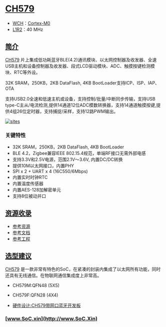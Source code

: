﻿# [CH579](https://github.com/SoCXin/CH579)

* [WCH](http://www.wch.cn/)：[Cortex-M0](https://github.com/SoCXin/Cortex)
* [L1R2](https://github.com/SoCXin/Level)：40 MHz

## [简介](https://github.com/SoCXin/CH579/wiki)

[CH579](https://github.com/SoCXin/CH579) 片上集成低功耗蓝牙BLE(4.2)通讯模块、以太网控制器及收发器、全速USB主机和设备控制器及收发器、段式LCD驱动模块、ADC、触摸按键检测模块、RTC等外设。

32K SRAM，250KB，2KB DataFlash, 4KB BootLoader支持ICP、ISP、IAP、OTA

支持USB2.0全速和低速主机或设备，支持控制/批量/中断同步传输，支持USB type-C主从/电流检测,提供14通道12位ADC模数转换器，支持14通道触摸按键,提供4组26位定时器，支持捕捉/采样，支持12路PWM输出。


[![sites](docs/CH579.png)](http://www.wch.cn/products/CH579.html)

### 关键特性

* 32K SRAM，250KB，2KB DataFlash, 4KB BootLoader
* BLE 4.2，Zigbee兼容IEEE 802.15.4规范，单端RF接口无需外部电感
* 支持3.3V和2.5V电源，范围2.1V～3.6V, 内置DC/DC转换
* 提供10M以太网接口，内置PHY
* SPI x 2 + UART x 4 (16C550/6Mbps)
* 内置实时时钟RTC
* 内置温度传感器
* 内置AES-128加解密单元
* 支持8位被动并口

## [资源收录](https://github.com/SoCXin)

* [参考资源](src/)
* [参考文档](docs/)
* [参考工程](project/)


## [选型建议](https://github.com/SoCXin)

[CH579](https://github.com/SoCXin/CH579) 是一款非常有特色的SoC，在紧凑的封装内集成了以太网所有功能，同时还具有无线通信。在物联网通信集成度上非常高。


* CH579M:QFN48 (5X5)
* CH579F:QFN28 (4X4)


* [硬件设计:CH579带网口蓝牙开发板](https://oshwhub.com/staunchheart/ch579)


### [www.SoC.xin](http://www.SoC.Xin)
